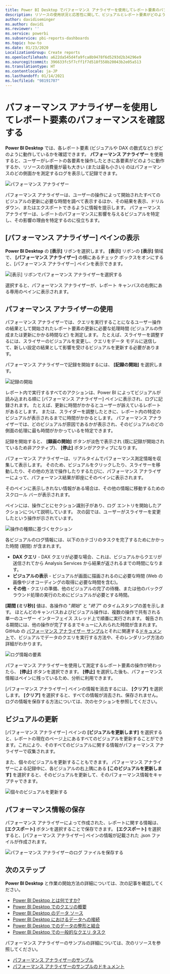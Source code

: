 ```yaml
---
title: Power BI Desktop でパフォーマンス アナライザーを使用してレポート要素のパフォーマンスを確認する
description: リソースの使用状況と応答性に関して、ビジュアルとレポート要素がどのように動作しているかを確認します
author: davidiseminger
ms.author: davidi
ms.reviewer: ''
ms.service: powerbi
ms.subservice: pbi-reports-dashboards
ms.topic: how-to
ms.date: 01/23/2020
LocalizationGroup: Create reports
ms.openlocfilehash: a622da545d4fa9fca8b9478f6d5293d2b34296e9
ms.sourcegitcommit: 396633fc5f7cff1f7d518f558b20043b2e05a513
ms.translationtype: HT
ms.contentlocale: ja-JP
ms.lasthandoff: 01/14/2021
ms.locfileid: "98191707"
---
```

# <a name="use-performance-analyzer-to-examine-report-element-performance"></a>パフォーマンス アナライザーを使用してレポート要素のパフォーマンスを確認する

**Power BI Desktop** では、各レポート要素 (ビジュアルや DAX の数式など) がどのように動作しているかを確認できます。 **パフォーマンス アナライザー** を使用すると、ユーザーがレポートの各要素を操作したときに各要素がどのように動作するか、リソースの消費量が最も大きい (または最も小さい) のはパフォーマンスのどの側面かを測定するログを表示して記録できます。

![パフォーマンス アナライザー](media/desktop-performance-analyzer/performance-analyzer-01.png)

パフォーマンス アナライザーは、ユーザーの操作によって開始されたすべてのビジュアルの更新に必要な時間を調べて表示するほか、その結果を表示、ドリルダウン、またはエクスポートできるように情報を提示します。 パフォーマンス アナライザーは、レポートのパフォーマンスに影響を与えるビジュアルを特定し、その影響の理由を特定するのに役立ちます。

## <a name="displaying-the-performance-analyzer-pane"></a>[パフォーマンス アナライザー] ペインの表示

**Power BI Desktop** の **[表示]** リボンを選択します。 **[表示]** リボンの **[表示]** 領域で、 **[パフォーマンス アナライザー]** の横にあるチェック ボックスをオンにすると、[パフォーマンス アナライザー] ペインを表示できます。

![[表示] リボンでパフォーマンス アナライザーを選択する](media/desktop-performance-analyzer/performance-analyzer-02.png)

選択すると、パフォーマンス アナライザーが、レポート キャンバスの右側にある専用のペインに表示されます。

## <a name="using-performance-analyzer"></a>パフォーマンス アナライザーの使用

パフォーマンス アナライザーでは、クエリを実行することになるユーザー操作の結果として開始されたレポート要素の更新に必要な処理時間 (ビジュアルの作成または更新にかかる時間など) を測定します。 たとえば、スライサーを調整するには、スライサーのビジュアルを変更し、クエリをデータ モデルに送信して、新しい設定の結果として影響を受けるビジュアルを更新する必要があります。 

パフォーマンス アナライザーで記録を開始するには、 **[記録の開始]** を選択します。

![記録の開始](media/desktop-performance-analyzer/performance-analyzer-03.png)

レポート内で実行するすべてのアクションは、Power BI によってビジュアルが読み込まれる順に [パフォーマンス アナライザー] ペインに表示され、ログに記録されます。 たとえば、更新に時間がかかるとユーザーが訴えているレポートがあるとします。 または、スライダーを調整したときに、レポート内の特定のビジュアルが表示されるまでに時間がかかるとします。 パフォーマンス アナライザーでは、どのビジュアルが原因であるかが表示され、そのビジュアルのどの側面の処理に最も時間がかかっているを特定できます。 

記録を開始すると、 **[録画の開始]** ボタンが淡色で表示され (既に記録が開始されているため非アクティブ)、 **[停止]** ボタンがアクティブになります。 

パフォーマンス アナライザーは、リアルタイムでパフォーマンス測定情報を収集して表示します。 そのため、ビジュアルをクリックしたり、スライサーを移動したり、その他の方法で操作したりするたびに、パフォーマンス アナライザーによって、パフォーマンス結果が即座にそのペインに表示されます。

そのペインに表示しきれない情報がある場合は、その他の情報に移動するためのスクロール バーが表示されます。

ペインには、操作ごとにセクション識別子があり、ログ エントリを開始したアクションについて説明しています。 次の図では、ユーザーがスライサーを変更したという操作が示されています。

![操作の種類に基づくセクション](media/desktop-performance-analyzer/performance-analyzer-04.png)

各ビジュアルのログ情報には、以下のカテゴリのタスクを完了するためにかかった時間 (期間) が含まれます。

* **DAX クエリ** - DAX クエリが必要な場合、これは、ビジュアルからクエリが送信されてから Analysis Services から結果が返されるまでの時間になります。
* **ビジュアルの表示** - ビジュアルが画面に描画されるのに必要な時間 (Web の画像やジオコーディングの取得に必要な時間を含む)。 
* **その他** - クエリの準備、他のビジュアルの完了の待機、または他のバックグラウンド処理の実行のためにビジュアルが必要とする時間。

**[期間 (ミリ秒)]** 値は、各操作の "*開始*" と "*終了*" のタイムスタンプの差を示します。 ほとんどのキャンバスおよびビジュアル操作は、複数の操作で共有される単一のユーザー インターフェイス スレッド上で順番に実行されます。 報告される期間には、他の操作が完了するまでキューに入れられた時間が含まれます。 GitHub の [パフォーマンス アナライザー サンプル](https://github.com/microsoft/powerbi-desktop-samples/tree/main/Performance%20Analyzer)とそれに関連する[ドキュメント](https://github.com/microsoft/powerbi-desktop-samples/blob/main/Performance%20Analyzer/Power%20BI%20Performance%20Analyzer%20Export%20File%20Format.docx)で、ビジュアルでデータのクエリを実行する方法や、そのレンダリング方法の詳細がわかります。


![ログ情報の要素](media/desktop-performance-analyzer/performance-analyzer-06.png)

パフォーマンス アナライザーを使用して測定するレポート要素の操作が終わったら、 **[停止]** ボタンを選択できます。 **[停止]** を選択した後も、パフォーマンス情報はペインに残っているため、分析に利用できます。

[パフォーマンス アナライザー] ペインの情報を消去するには、 **[クリア]** を選択します。 **[クリア]** を選択すると、すべての情報が消去され、保存されません。 ログの情報を保存する方法については、次のセクションを参照してください。 

## <a name="refreshing-visuals"></a>ビジュアルの更新

[パフォーマンス アナライザー] ペインの **[ビジュアルを更新します]** を選択すると、レポートの現在のページ上にあるすべてのビジュアルを更新することができます。これにより、そのすべてのビジュアルに関する情報がパフォーマンス アナライザーで収集されます。

また、個々のビジュアルを更新することもできます。 パフォーマンス アナライザーによる記録中に、各ビジュアルの右上隅にある **[このビジュアルを更新します]** を選択すると、そのビジュアルを更新して、そのパフォーマンス情報をキャプチャできます。

![個々のビジュアルを更新する](media/desktop-performance-analyzer/performance-analyzer-07.png)

## <a name="saving-performance-information"></a>パフォーマンス情報の保存

パフォーマンス アナライザーによって作成された、レポートに関する情報は、 **[エクスポート]** ボタンを選択することで保存できます。 **[エクスポート]** を選択すると、[パフォーマンス アナライザー] ペインの情報が記載された .json ファイルが作成されます。 

![パフォーマンス アナライザーのログ ファイルを保存する](media/desktop-performance-analyzer/performance-analyzer-05.png)


## <a name="next-steps"></a>次のステップ
**Power BI Desktop** と作業の開始方法の詳細については、次の記事を確認してください。

* [Power BI Desktop とは何ですか?](../fundamentals/desktop-what-is-desktop.md)
* [Power BI Desktop でのクエリの概要](../transform-model/desktop-query-overview.md)
* [Power BI Desktop のデータ ソース](../connect-data/desktop-data-sources.md)
* [Power BI Desktop におけるデータへの接続](../connect-data/desktop-connect-to-data.md)
* [Power BI Desktop でのデータの整形と結合](../connect-data/desktop-shape-and-combine-data.md)
* [Power BI Desktop での一般的なクエリ タスク](../transform-model/desktop-common-query-tasks.md)   

パフォーマンス アナライザーのサンプルの詳細については、次のリソースを参照してください。

* [パフォーマンス アナライザーのサンプル](https://github.com/microsoft/powerbi-desktop-samples/tree/main/Performance%20Analyzer)
* [パフォーマンス アナライザーのサンプルのドキュメント](https://github.com/microsoft/powerbi-desktop-samples/blob/main/Performance%20Analyzer/Power%20BI%20Performance%20Analyzer%20Export%20File%20Format.docx)
